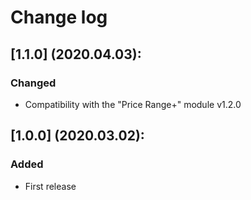 # Change log

## [1.1.0] (2020.04.03):
### Changed
- Compatibility with the "Price Range+" module v1.2.0

## [1.0.0] (2020.03.02):
### Added
- First release
